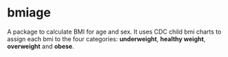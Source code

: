  # bmiage

A package to calculate BMI for age and sex. It uses CDC child bmi charts to assign each bmi to the four categories: **underweight**, **healthy weight**, **overweight** and **obese**.
